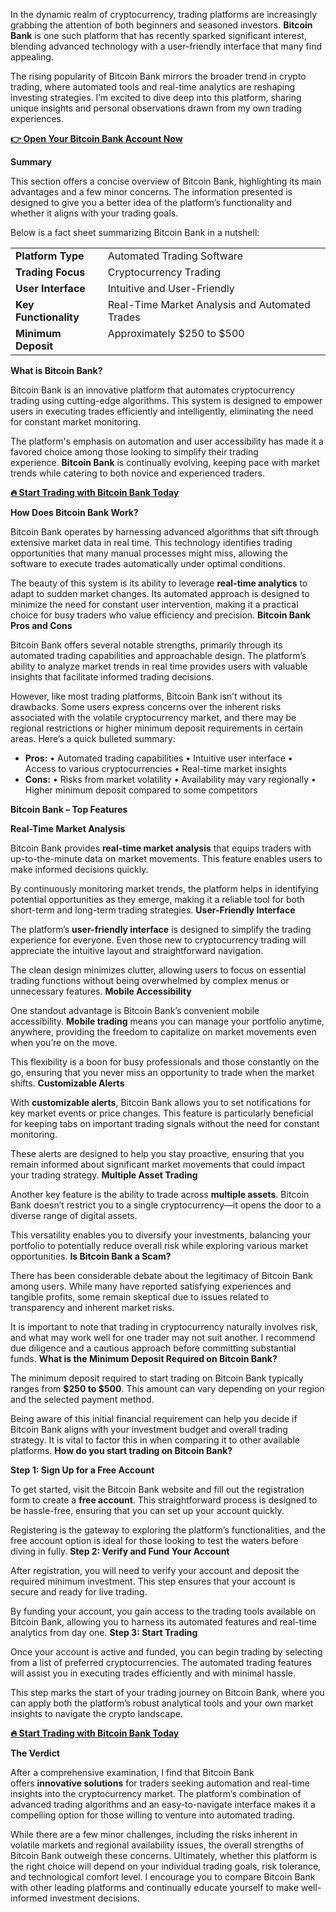 In the dynamic realm of cryptocurrency, trading platforms are increasingly grabbing the attention of both beginners and seasoned investors. <b>Bitcoin Bank</b> is one such platform that has recently sparked significant interest, blending advanced technology with a user-friendly interface that many find appealing.

The rising popularity of Bitcoin Bank mirrors the broader trend in crypto trading, where automated tools and real-time analytics are reshaping investing strategies. I’m excited to dive deep into this platform, sharing unique insights and personal observations drawn from my own trading experiences.</p>
<p dir="auto"><a href="https://healthnewz.xyz/get-bitcoinbankbreaker"><b>👉 Open Your Bitcoin Bank Account Now</b></a>

<b>Summary</b>


This section offers a concise overview of Bitcoin Bank, highlighting its main advantages and a few minor concerns. The information presented is designed to give you a better idea of the platform’s functionality and whether it aligns with your trading goals.

Below is a fact sheet summarizing Bitcoin Bank in a nutshell:</p>

<div class="text_table_">
<table class="text_table">
<tbody>
<tr class="text_table_tr" valign="top">
<td class="text_table_td"><b>Platform Type</b></td>
<td class="text_table_td">Automated Trading Software</td>
</tr>
<tr class="text_table_tr" valign="top">
<td class="text_table_td"><b>Trading Focus</b></td>
<td class="text_table_td">Cryptocurrency Trading</td>
</tr>
<tr class="text_table_tr" valign="top">
<td class="text_table_td"><b>User Interface</b></td>
<td class="text_table_td">Intuitive and User-Friendly</td>
</tr>
<tr class="text_table_tr" valign="top">
<td class="text_table_td"><b>Key Functionality</b></td>
<td class="text_table_td">Real-Time Market Analysis and Automated Trades</td>
</tr>
<tr class="text_table_tr" valign="top">
<td class="text_table_td"><b>Minimum Deposit</b></td>
<td class="text_table_td">Approximately $250 to $500</td>
</tr>
</tbody>
</table>
</div>
<p dir="auto"><b>What is Bitcoin Bank?</b>


Bitcoin Bank is an innovative platform that automates cryptocurrency trading using cutting-edge algorithms. This system is designed to empower users in executing trades efficiently and intelligently, eliminating the need for constant market monitoring.

The platform's emphasis on automation and user accessibility has made it a favored choice among those looking to simplify their trading experience. <b>Bitcoin Bank</b> is continually evolving, keeping pace with market trends while catering to both novice and experienced traders.</p>
<p dir="auto"><a href="https://healthnewz.xyz/get-bitcoinbankbreaker"><b>🔥 Start Trading with Bitcoin Bank Today</b></a>

<b>How Does Bitcoin Bank Work?</b>


Bitcoin Bank operates by harnessing advanced algorithms that sift through extensive market data in real time. This technology identifies trading opportunities that many manual processes might miss, allowing the software to execute trades automatically under optimal conditions.

The beauty of this system is its ability to leverage <b>real-time analytics</b> to adapt to sudden market changes. Its automated approach is designed to minimize the need for constant user intervention, making it a practical choice for busy traders who value efficiency and precision. <b>Bitcoin Bank Pros and Cons</b>


Bitcoin Bank offers several notable strengths, primarily through its automated trading capabilities and approachable design. The platform’s ability to analyze market trends in real time provides users with valuable insights that facilitate informed trading decisions.

However, like most trading platforms, Bitcoin Bank isn’t without its drawbacks. Some users express concerns over the inherent risks associated with the volatile cryptocurrency market, and there may be regional restrictions or higher minimum deposit requirements in certain areas. Here’s a quick bulleted summary:</p>

<ul>
 	<li><b>Pros:</b>
• Automated trading capabilities
• Intuitive user interface
• Access to various cryptocurrencies
• Real-time market insights</li>
 	<li><b>Cons:</b>
• Risks from market volatility
• Availability may vary regionally
• Higher minimum deposit compared to some competitors</li>
</ul>
<p dir="auto"><b>Bitcoin Bank – Top Features</b>

<b>Real-Time Market Analysis</b>


Bitcoin Bank provides <b>real-time market analysis</b> that equips traders with up-to-the-minute data on market movements. This feature enables users to make informed decisions quickly.

By continuously monitoring market trends, the platform helps in identifying potential opportunities as they emerge, making it a reliable tool for both short-term and long-term trading strategies. <b>User-Friendly Interface</b>


The platform’s <b>user-friendly interface</b> is designed to simplify the trading experience for everyone. Even those new to cryptocurrency trading will appreciate the intuitive layout and straightforward navigation.

The clean design minimizes clutter, allowing users to focus on essential trading functions without being overwhelmed by complex menus or unnecessary features. <b>Mobile Accessibility</b>


One standout advantage is Bitcoin Bank’s convenient mobile accessibility. <b>Mobile trading</b> means you can manage your portfolio anytime, anywhere, providing the freedom to capitalize on market movements even when you’re on the move.

This flexibility is a boon for busy professionals and those constantly on the go, ensuring that you never miss an opportunity to trade when the market shifts. <b>Customizable Alerts</b>


With <b>customizable alerts</b>, Bitcoin Bank allows you to set notifications for key market events or price changes. This feature is particularly beneficial for keeping tabs on important trading signals without the need for constant monitoring.

These alerts are designed to help you stay proactive, ensuring that you remain informed about significant market movements that could impact your trading strategy. <b>Multiple Asset Trading</b>


Another key feature is the ability to trade across <b>multiple assets</b>. Bitcoin Bank doesn’t restrict you to a single cryptocurrency—it opens the door to a diverse range of digital assets.

This versatility enables you to diversify your investments, balancing your portfolio to potentially reduce overall risk while exploring various market opportunities. <b>Is Bitcoin Bank a Scam?</b>


There has been considerable debate about the legitimacy of Bitcoin Bank among users. While many have reported satisfying experiences and tangible profits, some remain skeptical due to issues related to transparency and inherent market risks.

It is important to note that trading in cryptocurrency naturally involves risk, and what may work well for one trader may not suit another. I recommend due diligence and a cautious approach before committing substantial funds. <b>What is the Minimum Deposit Required on Bitcoin Bank?</b>


The minimum deposit required to start trading on Bitcoin Bank typically ranges from <b>$250 to $500</b>. This amount can vary depending on your region and the selected payment method.

Being aware of this initial financial requirement can help you decide if Bitcoin Bank aligns with your investment budget and overall trading strategy. It is vital to factor this in when comparing it to other available platforms. <b>How do you start trading on Bitcoin Bank?</b>

<b>Step 1: Sign Up for a Free Account</b>


To get started, visit the Bitcoin Bank website and fill out the registration form to create a <b>free account</b>. This straightforward process is designed to be hassle-free, ensuring that you can set up your account quickly.

Registering is the gateway to exploring the platform’s functionalities, and the free account option is ideal for those looking to test the waters before diving in fully. <b>Step 2: Verify and Fund Your Account</b>


After registration, you will need to verify your account and deposit the required minimum investment. This step ensures that your account is secure and ready for live trading.

By funding your account, you gain access to the trading tools available on Bitcoin Bank, allowing you to harness its automated features and real-time analytics from day one. <b>Step 3: Start Trading</b>


Once your account is active and funded, you can begin trading by selecting from a list of preferred cryptocurrencies. The automated trading features will assist you in executing trades efficiently and with minimal hassle.

This step marks the start of your trading journey on Bitcoin Bank, where you can apply both the platform’s robust analytical tools and your own market insights to navigate the crypto landscape.</p>
<p dir="auto"><a href="https://healthnewz.xyz/get-bitcoinbankbreaker"><b>🔥 Start Trading with Bitcoin Bank Today</b></a>

<b>The Verdict</b>


After a comprehensive examination, I find that Bitcoin Bank offers <b>innovative solutions</b> for traders seeking automation and real-time insights into the cryptocurrency market. The platform’s combination of advanced trading algorithms and an easy-to-navigate interface makes it a compelling option for those willing to venture into automated trading.

While there are a few minor challenges, including the risks inherent in volatile markets and regional availability issues, the overall strengths of Bitcoin Bank outweigh these concerns. Ultimately, whether this platform is the right choice will depend on your individual trading goals, risk tolerance, and technological comfort level. I encourage you to compare Bitcoin Bank with other leading platforms and continually educate yourself to make well-informed investment decisions.
